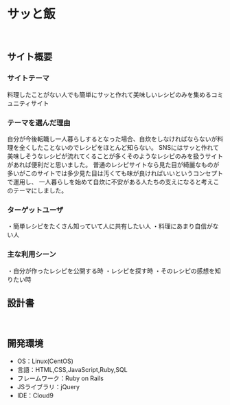 # サッと飯
​
## サイト概要
### サイトテーマ
料理したことがない人でも簡単にサッと作れて美味しいレシピのみを集めるコミュニティサイト
​
### テーマを選んだ理由
自分が今後転職し一人暮らしするとなった場合、自炊をしなければならないが料理を全くしたことないのでレシピをほとんど知らない。
SNSにはサッと作れて美味しそうなレシピが流れてくることが多くそのようなレシピのみを扱うサイトがあれば便利だと思いました。
普通のレシピサイトなら見た目が綺麗なものが多いがこのサイトでは多少見た目は汚くても味が良ければいいというコンセプトで運用し、
一人暮らしを始めて自炊に不安がある人たちの支えになると考えこのテーマにしました。
​
### ターゲットユーザ
・簡単レシピをたくさん知っていて人に共有したい人
・料理にあまり自信がない人
​
### 主な利用シーン
・自分が作ったレシピを公開する時
・レシピを探す時
・そのレシピの感想を知りたい時
​
## 設計書

​
## 開発環境
- OS：Linux(CentOS)
- 言語：HTML,CSS,JavaScript,Ruby,SQL
- フレームワーク：Ruby on Rails
- JSライブラリ：jQuery
- IDE：Cloud9
